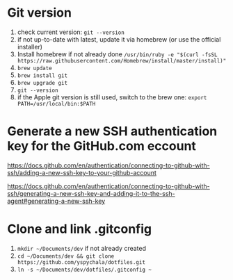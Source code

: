 # Git version
1. check current version: `git --version`
1. if not up-to-date with latest, update it via homebrew (or use the official installer)
  1. Install homebrew if not already done
    `/usr/bin/ruby -e "$(curl -fsSL https://raw.githubusercontent.com/Homebrew/install/master/install)"`
  1. `brew update`
  1. `brew install git`
  1. `brew upgrade git`
  1. `git --version`
  1. if the Apple git version is still used, switch to the brew one: `export PATH=/usr/local/bin:$PATH`

# Generate a new SSH authentication key for the GitHub.com eccount
https://docs.github.com/en/authentication/connecting-to-github-with-ssh/adding-a-new-ssh-key-to-your-github-account

https://docs.github.com/en/authentication/connecting-to-github-with-ssh/generating-a-new-ssh-key-and-adding-it-to-the-ssh-agent#generating-a-new-ssh-key

# Clone and link .gitconfig
1. `mkdir ~/Documents/dev` if not already created
1. `cd ~/Documents/dev && git clone https://github.com/yspychala/dotfiles.git`
1. `ln -s ~/Documents/dev/dotfiles/.gitconfig ~`